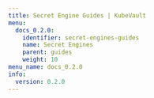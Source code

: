```yaml
---
title: Secret Engine Guides | KubeVault
menu:
  docs_0.2.0:
    identifier: secret-engines-guides
    name: Secret Engines
    parent: guides
    weight: 10
menu_name: docs_0.2.0
info:
  version: 0.2.0
---
```


